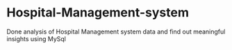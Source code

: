 # Hospital-Management-system
Done analysis of Hospital Management system data and find out meaningful insights using MySql
